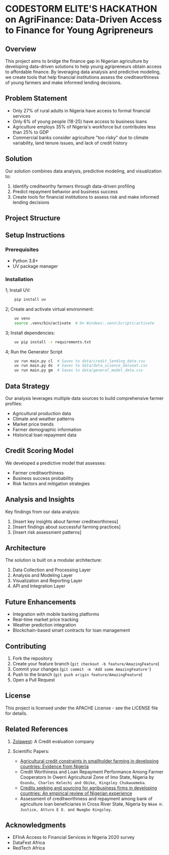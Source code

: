 # CODESTORM ELITE'S HACKATHON on AgriFinance: Data-Driven Access to Finance for Young Agripreneurs

## Overview

This project aims to bridge the finance gap in Nigerian agriculture by developing data-driven solutions to help young agripreneurs obtain access to affordable finance. By leveraging data analysis and predictive modeling, we create tools that help financial institutions assess the creditworthiness of young farmers and make informed lending decisions.

## Problem Statement

- Only 27% of rural adults in Nigeria have access to formal financial services
- Only 6% of young people (18-25) have access to business loans
- Agriculture employs 35% of Nigeria's workforce but contributes less than 25% to GDP
- Commercial banks consider agriculture "too risky" due to climate variability, land tenure issues, and lack of credit history

## Solution

Our solution combines data analysis, predictive modeling, and visualization to:

1. Identify creditworthy farmers through data-driven profiling
2. Predict repayment behavior and business success
3. Create tools for financial institutions to assess risk and make informed lending decisions

## Project Structure
<!-- 
```.
├── data_assets/           # Raw and processed data files, data generated
├── notebooks/            # Jupyter notebooks for Credit Score Modelling
├── src/                  # Source code
│   ├── data/            # Data processing scripts
│   ├── models/          # Machine learning models
│   └── visualization/   # Visualization tools
├── requirements.txt     # Python dependencies
└── README.md           # Project documentation
``` -->

## Setup Instructions

### Prerequisites

- Python 3.8+
- UV package manager

### Installation

1; Install UV:

```bash
    pip install uv
```

2; Create and activate virtual environment:

```bash
    uv venv
    source .venv/bin/activate  # On Windows:.venv\Scripts\activate 
```

3; Install dependencies:

```bash
    uv pip install -r requirements.txt
```

4; Run the Generator Script

```bash
    uv run main.py cl  # Saves to data/credit_lending_data.csv
    uv run main.py ds  # Saves to data/data_science_dataset.csv
    uv run main.py gm  # Saves to data/general_model_data.csv
```

## Data Strategy

Our analysis leverages multiple data sources to build comprehensive farmer profiles:

- Agricultural production data
- Climate and weather patterns
- Market price trends
- Farmer demographic information
- Historical loan repayment data

## Credit Scoring Model

We developed a predictive model that assesses:

- Farmer creditworthiness
- Business success probability
- Risk factors and mitigation strategies

## Analysis and Insights

Key findings from our data analysis:

1. [Insert key insights about farmer creditworthiness]
2. [Insert findings about successful farming practices]
3. [Insert risk assessment patterns]

## Architecture

The solution is built on a modular architecture:

1. Data Collection and Processing Layer
2. Analysis and Modeling Layer
3. Visualization and Reporting Layer
4. API and Integration Layer

## Future Enhancements

- Integration with mobile banking platforms
- Real-time market price tracking
- Weather prediction integration
- Blockchain-based smart contracts for loan management

## Contributing

1. Fork the repository
2. Create your feature branch (`git checkout -b feature/AmazingFeature`)
3. Commit your changes (`git commit -m 'Add some AmazingFeature'`)
4. Push to the branch (`git push origin feature/AmazingFeature`)
5. Open a Pull Request

## License

This project is licensed under the APACHE License - see the LICENSE file for details.

## Related References

1. [Zolawest](https://techcabal.com/2024/02/20/zowasel-releases-alternative-credit-evaluation-scoring-system-to-link-smallholder-farmers-with-financial-institutions/): A Credit evaluation company
2. Scientific Papers:

   - [Agricultural credit constraints in smallholder farming in developing countries: Evidence from Nigeria](https://www.sciencedirect.com/science/article/pii/S2772655X2200012X#tbl0002)
   - Credit Worthiness and Loan Repayment Performance Among Farmer Cooperators In Owerri Agricultural Zone of Imo State, Nigeria by `Osondu, Charles Kelechi and Obike, Kingsley Chukwuemeka`.
   - [Credits seeking and sourcing for agribusiness firms in developing countries: An empirical review of Nigerian experience]( https://doi.org/10.30574/gscarr.2023.17.2.0432 )
   - Assessment of creditworthiness and repayment among bank of agriculture loan beneficiaries in Cross River State, Nigeria by `Nkem H. Justice, Atturo E O. and Nwagbo Kingsley`.

## Acknowledgments

- EFInA Access to Financial Services in Nigeria 2020 survey
- DataFest Africa
- RedTech Africa
